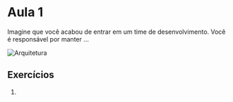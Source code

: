# Aula 1

Imagine que você acabou de entrar em um time de desenvolvimento. Você é responsável por manter ...

![Arquitetura]()

## Exercícios

1. 

